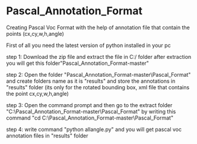 # Pascal_Annotation_Format

Creating Pascal Voc Format with the help of annotation file that contain the points (cx,cy,w,h,angle)

First of all you need the latest version of python installed in your pc

step 1: Download the zip file and extract the file in C:/ folder after extraction you will get this folder"Pascal_Annotation_Format-master"

step 2: Open the folder "Pascal_Annotation_Format-master\Pascal_Format" and create folders name as it is "results" and store the annotations in "results" folder (its only for the rotated bounding box, xml file that contains the point cx,cy,w,h,angle)

step 3: Open the command prompt and then go to the extract folder "C:\Pascal_Annotation_Format-master\Pascal_Format" by writing 
this command "cd C:\Pascal_Annotation_Format-master\Pascal_Format"

step 4: write command "python allangle.py" and you will get pascal voc annotation files in "results" folder 
